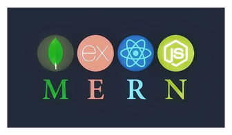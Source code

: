 ![Alt text](https://raw.githubusercontent.com/ashimroyrupok/ashimroyrupok/main/assets/mern-stack.jpg)
